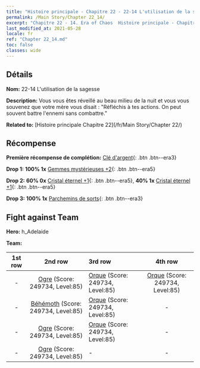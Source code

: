 ```yaml
---
title: "Histoire principale - Chapitre 22 - 22-14 L'utilisation de la sagesse"
permalink: /Main Story/Chapter 22_14/
excerpt: "Chapitre 22 - 14. Era of Chaos  Histoire principale - Chapitre 22_14. 22-14 L'utilisation de la sagesse"
last_modified_at: 2021-05-28
locale: fr
ref: "Chapter 22_14.md"
toc: false
classes: wide
---
```


## Détails

 **Nom:** 22-14 L'utilisation de la sagesse

 **Description:** Vous vous êtes réveillé au beau milieu de la nuit et vous vous souvenez que votre mère vous disait : \"Réfléchis à tes actions. On peut souvent battre l'ennemi sans combattre.\"

 **Related to:** [Histoire principale Chapitre 22](/fr/Main Story/Chapter 22/)

## Récompense

 **Première récompense de complétion:** [Clé d'argent](/ItemsFR/con_693/){: .btn .btn--era3}

 **Drop 1:** **100% 1x** [Gemmes mystérieuses +2](/ItemsFR/mat_79/){: .btn .btn--era5}

 **Drop 2:** **60% 0x** [Cristal éternel +1](/ItemsFR/mat_73/){: .btn .btn--era5}, **40% 1x** [Cristal éternel +1](/ItemsFR/mat_73/){: .btn .btn--era5}

 **Drop 3:** **100% 1x** [Parchemins de sorts](/ItemsFR/con_694/){: .btn .btn--era3}


## Fight against Team
 **Hero:** h_Adelaide

 **Team:**


  | 1st row | 2nd row | 3rd row | 4th row |
  |:----:|:----:|:----|:----:|
  | - | [Ogre](/fr/units/Ogre/) (Score: 249734, Level:85)  | [Orque](/fr/units/Orc/) (Score: 249734, Level:85)  | [Orque](/fr/units/Orc/) (Score: 249734, Level:85)  |
  | - | [Béhémoth](/fr/units/Behemoth/) (Score: 249734, Level:85)  | [Orque](/fr/units/Orc/) (Score: 249734, Level:85)  | - |
  | - | [Ogre](/fr/units/Ogre/) (Score: 249734, Level:85)  | [Orque](/fr/units/Orc/) (Score: 249734, Level:85)  | - |
  | - | [Ogre](/fr/units/Ogre/) (Score: 249734, Level:85)  | - | - |


